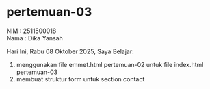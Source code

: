 # pertemuan-03

NIM : 2511500018<br>
Nama : Dika Yansah<br>

Hari Ini, Rabu 08 Oktober 2025, Saya Belajar: 
<ol>
  <li>menggunakan file emmet.html pertemuan-02 untuk file index.html pertemuan-03</li>
  <li>membuat struktur form untuk section contact</li>
<ol>